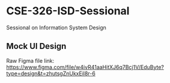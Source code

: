 # CSE-326-ISD-Sessional
Sessional on Information System Design


Mock UI Design 
--------------
Raw Figma file link: https://www.figma.com/file/w4ivR41aaHitXJ6q7Bcj1V/EduByte?type=design&t=zhutsgZnUkxEil8r-6
